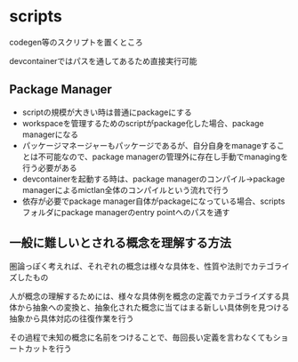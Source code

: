# scripts

codegen等のスクリプトを置くところ

devcontainerではパスを通してあるため直接実行可能

## Package Manager

- scriptの規模が大きい時は普通にpackageにする
- workspaceを管理するためのscriptがpackage化した場合、package managerになる
- パッケージマネージャーもパッケージであるが、自分自身をmanageすることは不可能なので、package managerの管理外に存在し手動でmanagingを行う必要がある
- devcontainerを起動する時は、package managerのコンパイル→package managerによるmictlan全体のコンパイルという流れで行う
- 依存が必要でpackage manager自体がpackageになっている場合、scriptsフォルダにpackage managerのentry pointへのパスを通す

## 一般に難しいとされる概念を理解する方法

圏論っぽく考えれば、それぞれの概念は様々な具体を、性質や法則でカテゴライズしたもの

人が概念の理解するためには、様々な具体例を概念の定義でカテゴライズする具体から抽象への変換と、抽象化された概念に当てはまる新しい具体例を見つける抽象から具体対応の往復作業を行う

その過程で未知の概念に名前をつけることで、毎回長い定義を言わなくてもショートカットを行う
